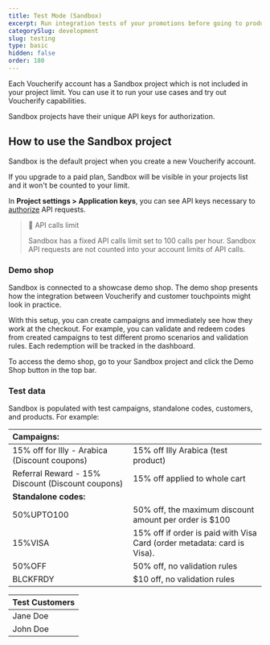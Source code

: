 ```yaml
---
title: Test Mode (Sandbox)
excerpt: Run integration tests of your promotions before going to production
categorySlug: development
slug: testing
type: basic
hidden: false
order: 180
---
```


Each Voucherify account has a Sandbox project which is not included in your project limit. You can use it to run your use cases and try out Voucherify capabilities. 

Sandbox projects have their unique API keys for authorization.

## How to use the Sandbox project

Sandbox is the default project when you create a new Voucherify account. 

If you upgrade to a paid plan, Sandbox will be visible in your projects list and it won't be counted to your limit.

In **Project settings > Application keys**, you can see API keys necessary to [authorize](doc:authentication) API requests. 

> 📘 API calls limit
> 
> Sandbox has a fixed API calls limit set to 100 calls per hour. Sandbox API requests are not counted into your account limits of API calls.

### Demo shop

Sandbox is connected to a showcase demo shop. The demo shop presents how the integration between Voucherify and customer touchpoints might look in practice. 

With this setup, you can create campaigns and immediately see how they work at the checkout. For example, you can validate and redeem codes from created campaigns to test different promo scenarios and validation rules. Each redemption will be tracked in the dashboard.

To access the demo shop, go to your Sandbox project and click the Demo Shop button in the top bar.

### Test data

Sandbox is populated with test campaigns, standalone codes, customers, and products. For example:

| **Campaigns:** |  |
|:---|:---|
| 15% off for Illy - Arabica (Discount coupons) | 15% off Illy Arabica (test product) |
| Referral Reward - 15% Discount (Discount coupons) | 15% off applied to whole cart |
| **Standalone codes:** |  |
| 50%UPTO100 | 50% off, the maximum discount amount per order is $100 |
| 15%VISA | 15% off if order is paid with Visa Card (order metadata: card is Visa). |
| 50%OFF | 50% off, no validation rules |
| BLCKFRDY | $10 off, no validation rules |

| **Test Customers** |
|:---|
| Jane Doe |
| John Doe |

<!-- TO BE CHECKED ONCE THE NEW SHOP IS LIVE-->
